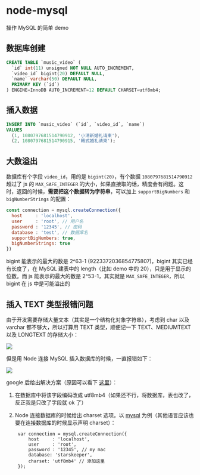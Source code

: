 # node-mysql

操作 MySQL 的简单 demo

## 数据库创建

```sql
CREATE TABLE `music_video` (
  `id` int(11) unsigned NOT NULL AUTO_INCREMENT,
  `video_id` bigint(20) DEFAULT NULL,
  `name` varchar(50) DEFAULT NULL,
  PRIMARY KEY (`id`)
) ENGINE=InnoDB AUTO_INCREMENT=12 DEFAULT CHARSET=utf8mb4;
```

## 插入数据

```sql
INSERT INTO `music_video` (`id`, `video_id`, `name`)
VALUES
  (1, 1080797681514790912, '小清新婚礼请柬'),
  (2, 1080797681514790915, '韩式婚礼请柬');
```

## 大数溢出

数据库有个字段 `video_id`，用的是 `bigint(20)`，有个数据 `1080797681514790912` 超过了 js 的 `MAX_SAFE_INTEGER` 的大小，如果直接取的话，精度会有问题。这时，返回的时候，**需要把这个数据转为字符串**，可以加上 `supportBigNumbers` 和 `bigNumberStrings` 的配置：

```js
const connection = mysql.createConnection({
  host     : 'localhost',
  user     : 'root', // 用户名
  password : '12345', // 密码
  database : 'test', // 数据库名
  supportBigNumbers: true,
  bigNumberStrings: true
})
```

bigint 能表示的最大的数是 2^63-1 (9223372036854775807)，bigint 其实已经有长度了，在 MySQL 建表中的 length（比如 demo 中的 20），只是用于显示的位数。而 js 能表示的最大的数是 2^53-1，其实就是 `MAX_SAFE_INTEGER`，所以 bigint 在 js 中是可能溢出的

## 插入 TEXT 类型报错问题

由于开发需要存储大量文本（其实是一个结构化对象字符串），考虑到 char 以及 varchar 都不够大，所以打算用 TEXT 类型，顺便记一下 TEXT、MEDIUMTEXT 以及 LONGTEXT 的存储大小：

![](https://images2018.cnblogs.com/blog/675542/201808/675542-20180827220537906-818884208.png)

但是用 Node 连接 MySQL 插入数据库的时候，一直报错如下：

![](https://images2018.cnblogs.com/blog/675542/201808/675542-20180827220524123-305885546.png)

google 后给出解决方案（原因可以看下 [这里](https://stackoverflow.com/questions/10957238/incorrect-string-value-when-trying-to-insert-utf-8-into-mysql-via-jdbc)）：

1.  在数据库中将该字段编码改成 utf8mb4（如果还不行，将数据库，表也改了，反正我是只改了字段就 ok 了）
2. Node 连接数据库的时候给出 charset 选项。以 [mysql](https://github.com/mysqljs/mysql) 为例（其他语言应该也要在连接数据库的时候显示声明 charset）：

        var connection = mysql.createConnection({
            host     : 'localhost',
            user     : 'root',
            password : '12345', // my mac
            database: 'starskeeper',
            charset: 'utf8mb4' // 添加这里
        });